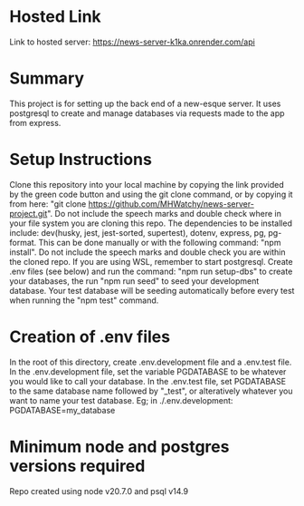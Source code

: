 # Hosted Link

Link to hosted server: https://news-server-k1ka.onrender.com/api

# Summary

This project is for setting up the back end of a new-esque server. It uses postgresql to create and manage databases via requests made to the app from express.

# Setup Instructions

Clone this repository into your local machine by copying the link provided by the green code button and using the git clone command, or by copying it from here: "git clone https://github.com/MHWatchy/news-server-project.git". Do not include the speech marks and double check where in your file system you are cloning this repo. 
The dependencies to be installed include: dev(husky, jest, jest-sorted, supertest), dotenv, express, pg, pg-format. This can be done manually or with the following command: "npm install". Do not include the speech marks and double check you are within the cloned repo.
If you are using WSL, remember to start postgresql.
Create .env files (see below) and run the command: "npm run setup-dbs" to create your databases, the run "npm run seed" to seed your development database. Your test database will be seeding automatically before every test when running the "npm test" command.

# Creation of .env files

In the root of this directory, create .env.development file and a .env.test file. In the .env.development file, set the variable PGDATABASE to be whatever you would like to call your database. In the .env.test file, set PGDATABASE to the same database name followed by "\_test", or alteratively whatever you want to name your test database.
Eg; in ./.env.development: PGDATABASE=my_database

# Minimum node and postgres versions required

Repo created using node v20.7.0 and psql v14.9